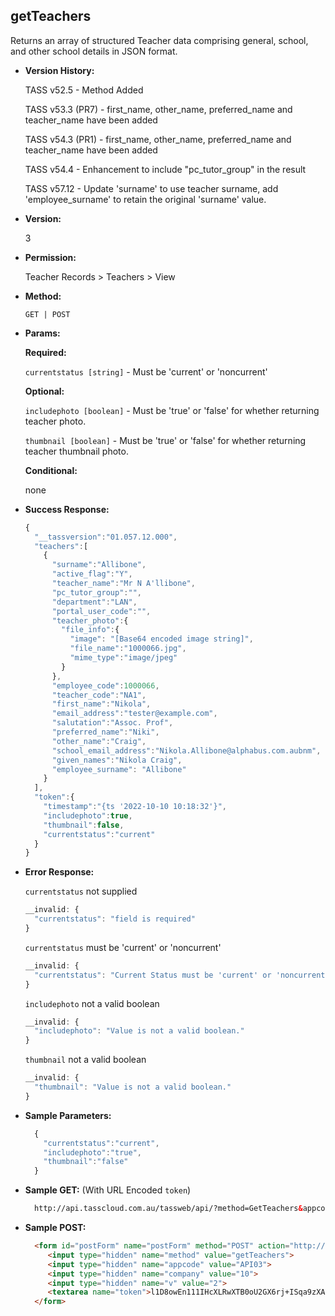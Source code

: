 **getTeachers**
----
  Returns an array of structured Teacher data comprising general, school, and other school details in JSON format.
  
* **Version History:**

  TASS v52.5 - Method Added
  
  TASS v53.3 (PR7) -  first_name, other_name, preferred_name and teacher_name have been added
  
  TASS v54.3 (PR1) -  first_name, other_name, preferred_name and teacher_name have been added

  TASS v54.4 - Enhancement to include "pc_tutor_group" in the result

  TASS v57.12 - Update 'surname' to use teacher surname, add 'employee_surname' to retain the original 'surname' value.

* **Version:**

  3

* **Permission:**

  Teacher Records > Teachers > View

* **Method:**

  `GET | POST`
  
*  **Params:**

   **Required:**

   `currentstatus [string]` -  Must be 'current' or 'noncurrent'
   
   **Optional:**

   `includephoto [boolean]` -  Must be 'true' or 'false' for whether returning teacher photo.

   `thumbnail [boolean]` -  Must be 'true' or 'false' for whether returning teacher thumbnail photo.

   **Conditional:**
 
   none

* **Success Response:**

    ```javascript
    {
      "__tassversion":"01.057.12.000",
      "teachers":[
        {
          "surname":"Allibone",
          "active_flag":"Y",
          "teacher_name":"Mr N A'llibone",
          "pc_tutor_group":"",
          "department":"LAN",
          "portal_user_code":"",
          "teacher_photo":{
            "file_info":{
              "image": "[Base64 encoded image string]",
              "file_name":"1000066.jpg",
              "mime_type":"image/jpeg"
            }
          },
          "employee_code":1000066,
          "teacher_code":"NA1",
          "first_name":"Nikola",
          "email_address":"tester@example.com",
          "salutation":"Assoc. Prof",
          "preferred_name":"Niki",
          "other_name":"Craig",
          "school_email_address":"Nikola.Allibone@alphabus.com.aubnm",
          "given_names":"Nikola Craig",
          "employee_surname": "Allibone"
        }
      ],
      "token":{
        "timestamp":"{ts '2022-10-10 10:18:32'}",
        "includephoto":true,
        "thumbnail":false,
        "currentstatus":"current"
      }
    }
    ```
 
* **Error Response:**

    `currentstatus` not supplied
    ```javascript
    __invalid: {
      "currentstatus": "field is required"
    }
    ```

    `currentstatus` must be 'current' or 'noncurrent'
    ```javascript
    __invalid: {
      "currentstatus": "Current Status must be 'current' or 'noncurrent'."
    }
    ```

    `includephoto` not a valid boolean
    ```javascript
    __invalid: {
      "includephoto": "Value is not a valid boolean."
    }
    ```

    `thumbnail` not a valid boolean
    ```javascript
    __invalid: {
      "thumbnail": "Value is not a valid boolean."
    }
    ```
    
* **Sample Parameters:**

  ```javascript
    { 
      "currentstatus":"current",
      "includephoto":"true",
      "thumbnail":"false"
    }
  ```

* **Sample GET:** (With URL Encoded `token`)

  ```HTML
    http://api.tasscloud.com.au/tassweb/api/?method=GetTeachers&appcode=API03&company=10&v=2&token=l1D8owEn111IHcXLRwXTB0oU2GX6rj%2BISqa9zXA8We1Gqx9%2Fzb%2BcbVFartivsDN%2FxGgAIIjtABAYfzYPqTCpLf3gb0nW3h%2FTrPFLMhAdNcVvHD0Gz4FkRj5jRAD1aAGQ
  ```
  
* **Sample POST:**

  ```HTML
    <form id="postForm" name="postForm" method="POST" action="http://api.tasscloud.com.au/tassweb/api/">
       <input type="hidden" name="method" value="getTeachers">
       <input type="hidden" name="appcode" value="API03">
       <input type="hidden" name="company" value="10">
       <input type="hidden" name="v" value="2">
       <textarea name="token">l1D8owEn111IHcXLRwXTB0oU2GX6rj+ISqa9zXA8We1Gqx9/zb+cbVFartivsDN/xGgAIIjtABAYfzYPqTCpLf3gb0nW3h/TrPFLMhAdNcVvHD0Gz4FkRj5jRAD1aAGQ</textarea>
    </form>
  ```
